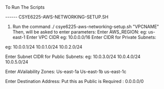 To Run The Scripts

------ CSYE6225-AWS-NETWORKING-SETUP.SH
1) Run the command ./ csye6225-aws-networking-setup.sh "VPCNAME"
Then, will be asked to enter parameters:
Enter AWS_REGION:
eg: us-east-1
Enter VPC CIDR
eg: 10.0.0.0/16
Enter CIDR for Private Subnets:

eg:
10.0.0.1/24
10.0.1.0/24
10.0.2.0/24

Enter Subnet CIDR for Public Subnets:
eg:
10.0.3.0/24
10.0.4.0/24
10.0.5.0/24

Enter AVailability Zones:
Us-east-1a
Us-east-1b
us-east-1c

Enter Destination Address:
Put this as Public is Required : 0.0.0.0/0
